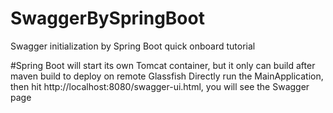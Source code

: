 # SwaggerBySpringBoot
Swagger initialization by Spring Boot quick onboard tutorial 

#Spring Boot will start its own Tomcat container, but it only can build after maven build to deploy on remote Glassfish
Directly run the MainApplication, then hit http://localhost:8080/swagger-ui.html, you will see the Swagger page
